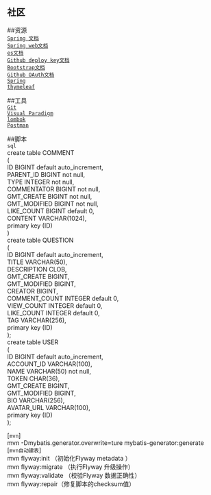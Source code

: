 ##  社区

##资源            
[`Spring 文档`](https://spring.io/guides)      
[`Spring web文档`](https://spring.io/guides/gs/serving-web-content/)        
[`es文档`](https://elasticsearch.cn/explore)   
[`Github deploy key文档`](https://developer.github.com/v3/guides/managing-deploy-keys/#deploy-keys   )    
[`Bootstrap文档`](https://v3.bootcss.com/getting-started/)     
[`Github OAuth文档`](https://developer.github.com/apps/building-oauth-apps/creating-an-oauth-app/)   
[`Spring`](https://docs.spring.io/spring-boot/docs/2.0.0.RC1/reference/htmlsingle/#boot-features-embedded-database)      
[`thymeleaf`](https://thymeleaf.org/doc/tutorials/3.0/usingthymeleaf.html#setting-attribute-value)
  
##工具                 
[`Git`](https://git-scm.com/download)       
[`Visual Paradigm`](https://www.visual-paradigm.com)      
[`lombok`](https://www.projectlombok.org)    
[`Postman`](https://chrome.google.com/webstore/detail/coohjcphdfgbiolnekdpbcijmhambjff)    

##脚本                  
`sql`       
create table COMMENT  
(      
    ID           BIGINT default auto_increment,       
    PARENT_ID    BIGINT  not null,       
    TYPE         INTEGER not null,      
    COMMENTATOR  BIGINT  not null,      
    GMT_CREATE   BIGINT  not null,      
    GMT_MODIFIED BIGINT  not null,       
    LIKE_COUNT   BIGINT default 0,        
    CONTENT      VARCHAR(1024),           
        primary key (ID)     
)      
create table QUESTION   
(     
    ID            BIGINT  default auto_increment,       
    TITLE         VARCHAR(50),     
    DESCRIPTION   CLOB,       
    GMT_CREATE    BIGINT,           
    GMT_MODIFIED  BIGINT,        
    CREATOR       BIGINT,        
    COMMENT_COUNT INTEGER default 0,      
    VIEW_COUNT    INTEGER default 0,          
    LIKE_COUNT    INTEGER default 0,        
    TAG           VARCHAR(256),      
        primary key (ID)        
);            
create table USER                
(            
    ID           BIGINT default auto_increment,       
    ACCOUNT_ID   VARCHAR(100),           
    NAME         VARCHAR(50) not null,                    
    TOKEN        CHAR(36),                       
    GMT_CREATE   BIGINT,                             
    GMT_MODIFIED BIGINT,                          
    BIO          VARCHAR(256),                            
    AVATAR_URL   VARCHAR(100),                            
        primary key (ID)                     
);                   



[`mvn`]     
mvn -Dmybatis.generator.overwrite=ture mybatis-generator:generate                             
[`mvn自动建表`]                       
mvn flyway:init （初始化Flyway metadata ）                               
mvn flyway:migrate （执行Flyway 升级操作）                             
mvn flyway:validate （校验Flyway 数据正确性）                                        
mvn flyway:repair（修复脚本的checksum值）                                  





